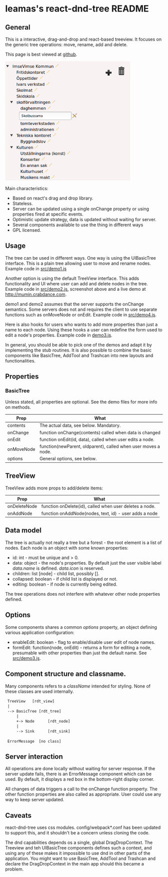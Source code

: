 # leamas's react-dnd-tree README

## General

This is a interactive, drag-and-drop and react-based treeview. It focuses on
the generic tree operations: move, rename, add and delete.

This page is best viewed at [github](http://github.com/leamas/react-dnd-tree).


![Screenshot](misc/screendump.png)


Main characteristics:

  - Based on react's drag and drop library.
  - Stateless.
  - Server can be updated using a single onChange property or using
    properties fired at specific events.
  - Optimistic update strategy, data is updated without waiting for server.
  - Several components available to use the thing in different ways
  - GPL licensed.

## Usage

The tree can be used in different ways. One way is using the UIBasicTree
interface. This is a plain tree allowing user to move and rename nodes.
Example code in [src/demo1.js](src/demo1.js)

Another option is using the default TreeView interface. This adds functionality
and UI where user can add and delete nodes in the tree. Example code in
[src/demo2.js](src/demo2.js), screenshot above and a live demo at
http://mumin.crabdance.com.

demo1 and demo2 assumes that the server supports the onChange semantics. Some
servers does not and requires the client to use separate functions such as
onMoveNode or onEdit. Example code in [src/demo4.js](src/demo4.js).

Here is also hooks for users who wants to add more properties than just a name
to each  node. Using these hooks a user can redefine the form used to edit a
node's properties. Example code in [demo3.js](src/demo3.js).

In general, you should be able to pick one of the demos and adapt it by
implementing the stub routines. It is also possible to combine the basic
components like BasicTree, AddTool and Trashcan into new layouts and
functionalities.

## Properties

### BasicTree

Unless stated, all properties are optional. See the demo files for more info on
methods.

| Prop        | What                                                          |
|-------------|---------------------------------------------------------------|
| contents    | The actual data, see below. Mandatory.                        |
| onChange    | function onChange(contents) called when data is changed       |
| onEdit      | function onEdit(id, data), called when user edits a node.     |
| onMoveNode  | function(newParent, oldparent), called when user moves a node.|
| options     | General options, see below.                                   |

## TreeView

TreeView adds more props to add/delete items:


| Prop            | What                                                     |
|-----------------|----------------------------------------------------------|
| onDeleteNode    | function onDelete(id), called when user deletes a node.  |
| onAddNode       | function onAddNode(nodes, text, id)  - user adds a node  |


## Data model

The tree is actually not really a tree but a forest - the root element is a list of
nodes. Each node is an object with some known properties:

 - id: int - must be unique and > 0.
 - data: object - the node's properties. By default just the user
   visible label *data.name* is defined. *data.icon* is reserved.
 - children: list [node] -  child list, possibly [].
 - collapsed: boolean - if child list is displayed or not.
 - editing: boolean - if node is currently being edited.

The tree operations does not interfere with whatever other node
properties defined.

## Options

Some components shares a common *options* property, an object  defining
various application configuration:

 - enableEdit: boolean - flag to enable/disable user edit of node names.
 - formEdit: function(node, onEdit) - returns a form for editing a node,
   presumable with other properties than just the default name. See
   [src/demo3.js](src/demo3.js).

## Component structure and classname.

Many components refers to a *className* intended for styling. None of these
classes are used internally.

     TreeView   [rdt_view]
     |
     --> BasicTree [rdt_tree]
         |
         +-> Node      [rdt_node]
         |
         --> Sink      [rdt_sink]

     ErrorMessage  [no class]

## Server interaction

All operations are done locally without waiting for server response. If the server
update fails, there is an ErrorMessage component which can be used. By default,
it displays a red box in the bottom-right display corner.

All changes of data triggers a call to the onChange function property. The other
function properties are also called as appropriate. User could use any way to
keep server updated.

## Caveats

react-dnd-tree uses css modules. config/webpack\*.conf has been updated to support
this, and it shouldn't be a concern unless cloning the code.

The dnd capabilities depends os a single, global DragDropContext. The Treeview and
teh UIBasicTree components defines such a context, and using any of these makes it
impossible to use dnd in other parts of the application. You might want to use
BasicTree, AddTool and Trashcan and declare the DragDropContext in the main app
should this became a problem.
